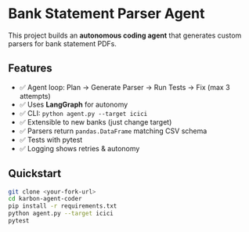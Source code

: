 # Bank Statement Parser Agent

This project builds an **autonomous coding agent** that generates custom parsers for bank statement PDFs.

## Features
- ✅ Agent loop: Plan → Generate Parser → Run Tests → Fix (max 3 attempts)
- ✅ Uses **LangGraph** for autonomy
- ✅ CLI: `python agent.py --target icici`
- ✅ Extensible to new banks (just change target)
- ✅ Parsers return `pandas.DataFrame` matching CSV schema
- ✅ Tests with pytest
- ✅ Logging shows retries & autonomy

## Quickstart
```bash
git clone <your-fork-url>
cd karbon-agent-coder
pip install -r requirements.txt
python agent.py --target icici
pytest

